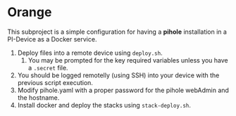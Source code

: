 # Orange

This subproject is a simple configuration for having a **pihole** installation in a PI-Device as a Docker service.

1. Deploy files into a remote device using ```deploy.sh```.
   1. You may be prompted for the key required variables unless you have a ```.secret``` file.
2. You should be logged remotelly (using SSH) into your device with the previous script execution.
3. Modify pihole.yaml with a proper password for the pihole webAdmin and the hostname.
4. Install docker and deploy the stacks using ```stack-deploy.sh```.
